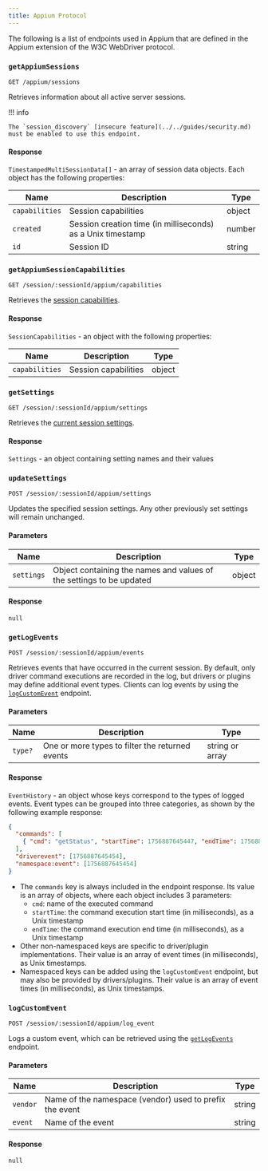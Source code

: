 ```yaml
---
title: Appium Protocol
---
```

<style>
  ul[data-md-component="toc"] .md-nav {
    display: none;
  }
</style>

The following is a list of endpoints used in Appium that are defined in the Appium extension of the
W3C WebDriver protocol.

### `getAppiumSessions`

```
GET /appium/sessions
```

Retrieves information about all active server sessions.

!!! info

    The `session_discovery` [insecure feature](../../guides/security.md) must be enabled to use this endpoint.

#### Response

`TimestampedMultiSessionData[]` - an array of session data objects. Each object has the following properties:

|Name|Description|Type|
|--|--|--|
|`capabilities`|Session capabilities|object|
|`created`|Session creation time (in milliseconds) as a Unix timestamp|number|
|`id`|Session ID|string|

### `getAppiumSessionCapabilities`

```
GET /session/:sessionId/appium/capabilities
```

Retrieves the [session capabilities](../../guides/caps.md).

#### Response

`SessionCapabilities` - an object with the following properties:

|Name|Description|Type|
|--|--|--|
|`capabilities`|Session capabilities|object|

### `getSettings`

```
GET /session/:sessionId/appium/settings
```

Retrieves the [current session settings](../../guides/settings.md).

#### Response

`Settings` - an object containing setting names and their values

### `updateSettings`

```
POST /session/:sessionId/appium/settings
```

Updates the specified session settings. Any other previously set settings will remain unchanged.

#### Parameters

|Name|Description|Type|
|--|--|--|
|`settings`|Object containing the names and values of the settings to be updated|object|

#### Response

`null`

### `getLogEvents`

```
POST /session/:sessionId/appium/events
```

Retrieves events that have occurred in the current session. By default, only driver command
executions are recorded in the log, but drivers or plugins may define additional event types.
Clients can log events by using the [`logCustomEvent`](#logcustomevent) endpoint.

#### Parameters

|Name|Description|Type|
|--|--|--|
|`type?`|One or more types to filter the returned events|string or array<string>|

#### Response

`EventHistory` - an object whose keys correspond to the types of logged events. Event types can be
grouped into three categories, as shown by the following example response:

```json
{
  "commands": [
    { "cmd": "getStatus", "startTime": 1756887645447, "endTime": 1756887645454 }
  ],
  "driverevent": [1756887645454],
  "namespace:event": [1756887645454]
}
```

* The `commands` key is always included in the endpoint response. Its value is an array of objects,
  where each object includes 3 parameters:
    * `cmd`: name of the executed command
    * `startTime`: the command execution start time (in milliseconds), as a Unix timestamp
    * `endTime`: the command execution end time (in milliseconds), as a Unix timestamp
* Other non-namespaced keys are specific to driver/plugin implementations. Their value is an array
  of event times (in milliseconds), as Unix timestamps.
* Namespaced keys can be added using the `logCustomEvent` endpoint, but may also be provided by
  drivers/plugins. Their value is an array of event times (in milliseconds), as Unix timestamps.

### `logCustomEvent`

```
POST /session/:sessionId/appium/log_event
```

Logs a custom event, which can be retrieved using the [`getLogEvents`](#getlogevents) endpoint.

#### Parameters

|Name|Description|Type|
|--|--|--|
|`vendor`|Name of the namespace (vendor) used to prefix the event|string|
|`event`|Name of the event|string|

#### Response

`null`
